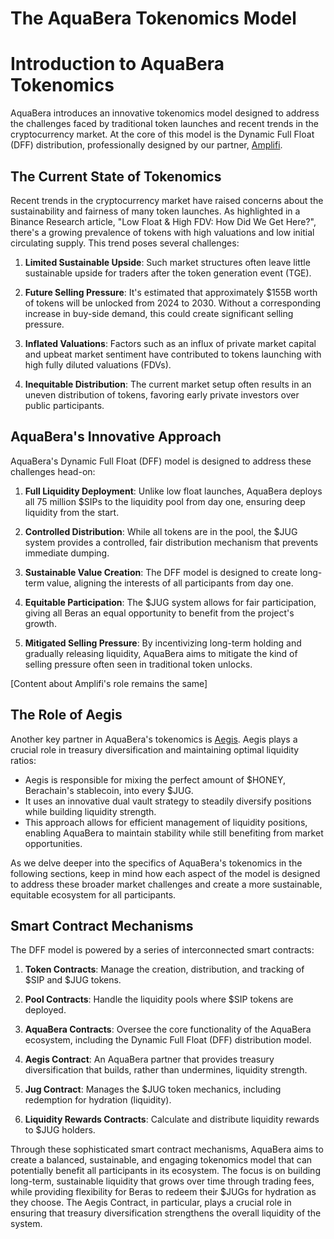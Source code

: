 # The AquaBera Tokenomics Model

# Introduction to AquaBera Tokenomics

AquaBera introduces an innovative tokenomics model designed to address the challenges faced by traditional token launches and recent trends in the cryptocurrency market. At the core of this model is the Dynamic Full Float (DFF) distribution, professionally designed by our partner, [Amplifi](../partners/amplifi.md).

## The Current State of Tokenomics

Recent trends in the cryptocurrency market have raised concerns about the sustainability and fairness of many token launches. As highlighted in a Binance Research article, "Low Float & High FDV: How Did We Get Here?", there's a growing prevalence of tokens with high valuations and low initial circulating supply. This trend poses several challenges:

1. **Limited Sustainable Upside**: Such market structures often leave little sustainable upside for traders after the token generation event (TGE).

2. **Future Selling Pressure**: It's estimated that approximately $155B worth of tokens will be unlocked from 2024 to 2030. Without a corresponding increase in buy-side demand, this could create significant selling pressure.

3. **Inflated Valuations**: Factors such as an influx of private market capital and upbeat market sentiment have contributed to tokens launching with high fully diluted valuations (FDVs).

4. **Inequitable Distribution**: The current market setup often results in an uneven distribution of tokens, favoring early private investors over public participants.

## AquaBera's Innovative Approach

AquaBera's Dynamic Full Float (DFF) model is designed to address these challenges head-on:

1. **Full Liquidity Deployment**: Unlike low float launches, AquaBera deploys all 75 million $SIPs to the liquidity pool from day one, ensuring deep liquidity from the start.

2. **Controlled Distribution**: While all tokens are in the pool, the $JUG system provides a controlled, fair distribution mechanism that prevents immediate dumping.

3. **Sustainable Value Creation**: The DFF model is designed to create long-term value, aligning the interests of all participants from day one.

4. **Equitable Participation**: The $JUG system allows for fair participation, giving all Beras an equal opportunity to benefit from the project's growth.

5. **Mitigated Selling Pressure**: By incentivizing long-term holding and gradually releasing liquidity, AquaBera aims to mitigate the kind of selling pressure often seen in traditional token unlocks.

[Content about Amplifi's role remains the same]

## The Role of Aegis

Another key partner in AquaBera's tokenomics is [Aegis](../partners/aegis.md). Aegis plays a crucial role in treasury diversification and maintaining optimal liquidity ratios:

- Aegis is responsible for mixing the perfect amount of $HONEY, Berachain's stablecoin, into every $JUG.
- It uses an innovative dual vault strategy to steadily diversify positions while building liquidity strength.
- This approach allows for efficient management of liquidity positions, enabling AquaBera to maintain stability while still benefiting from market opportunities.

As we delve deeper into the specifics of AquaBera's tokenomics in the following sections, keep in mind how each aspect of the model is designed to address these broader market challenges and create a more sustainable, equitable ecosystem for all participants.


## Smart Contract Mechanisms

The DFF model is powered by a series of interconnected smart contracts:

1. **Token Contracts**: Manage the creation, distribution, and tracking of $SIP and $JUG tokens.

2. **Pool Contracts**: Handle the liquidity pools where $SIP tokens are deployed.

3. **AquaBera Contracts**: Oversee the core functionality of the AquaBera ecosystem, including the Dynamic Full Float (DFF) distribution model.

4. **Aegis Contract**: An AquaBera partner that provides treasury diversification that builds, rather than undermines, liquidity strength.

5. **Jug Contract**: Manages the $JUG token mechanics, including redemption for hydration (liquidity).

6. **Liquidity Rewards Contracts**: Calculate and distribute liquidity rewards to $JUG holders.

Through these sophisticated smart contract mechanisms, AquaBera aims to create a balanced, sustainable, and engaging tokenomics model that can potentially benefit all participants in its ecosystem. The focus is on building long-term, sustainable liquidity that grows over time through trading fees, while providing flexibility for Beras to redeem their $JUGs for hydration as they choose. The Aegis Contract, in particular, plays a crucial role in ensuring that treasury diversification strengthens the overall liquidity of the system.
